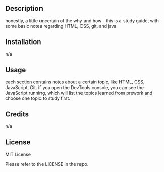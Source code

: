 # <prework-study-guide>

## Description

honestly, a little uncertain of the why and how - this is a study guide, with some basic notes regarding HTML, CSS, git, and java.

## Installation

n/a

## Usage

each section contains notes about a certain topic, like HTML, CSS, JavaScript, Git.
if you open the DevTools console, you can see the JavaScript running, which will list the topics  learned from prework and choose one topic to study first. 

## Credits

n/a

## License

MIT License

Please refer to the LICENSE in the repo.